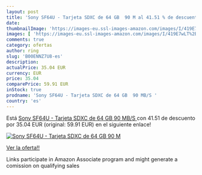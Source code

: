 ```yaml
---
layout: post
title: 'Sony SF64U - Tarjeta SDXC de 64 GB  90 M al 41.51 % de descuento'
date: 
thumbnailImage: 'https://images-eu.ssl-images-amazon.com/images/I/419E7wLT%2ByL._SL200_.jpg'
images: [ 'https://images-eu.ssl-images-amazon.com/images/I/419E7wLT%2ByL._SL200_.jpg' ]
comments: true
category: ofertas
author: ring
slug: 'B00ENNZ7U8-es'
description:
actualPrice: 35.04 EUR
currency: EUR
price: 35.04
comparePrice: 59.91 EUR
inStock: true
prodname: 'Sony SF64U - Tarjeta SDXC de 64 GB  90 MB/S '
country: 'es'
---
```


Está [Sony SF64U - Tarjeta SDXC de 64 GB  90 MB/S ](https://www.amazon.es/dp/B00ENNZ7U8/?tag=tolees-21) con 41.51 de descuento por 35.04 EUR (original: 59.91 EUR) en el siguiente enlace!

[![Sony SF64U - Tarjeta SDXC de 64 GB  90 M](https://images-eu.ssl-images-amazon.com/images/I/419E7wLT%2ByL._SL200_.jpg)](https://www.amazon.es/dp/B00ENNZ7U8/?tag=tolees-21)

[Ver la oferta!!](https://www.amazon.es/dp/B00ENNZ7U8/?tag=tolees-21)

Links participate in Amazon Associate program and might generate a comission on qualifying sales


